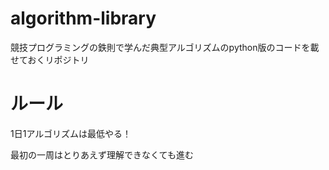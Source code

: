 # algorithm-library

競技プログラミングの鉄則で学んだ典型アルゴリズムのpython版のコードを載せておくリポジトリ

# ルール

1日1アルゴリズムは最低やる！

最初の一周はとりあえず理解できなくても進む
